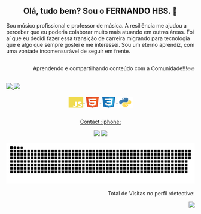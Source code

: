 <h2 align="center"> Olá, tudo bem? Sou o FERNANDO HBS. 👋 </h2>
   
<div>
<p align="start">Sou músico profissional e professor de música. A resiliência me ajudou a perceber que eu poderia colaborar muito mais atuando em outras áreas. Foi aí que eu decidi fazer essa transição de carreira migrando para tecnologia que é algo que sempre gostei e me interessei. Sou um eterno aprendiz, com uma vontade incomensurável de seguir em frente.</p>
 
##
<p align="end">Aprendendo e compartilhando conteúdo com a Comunidade!!!🔥🔥</p>
   
##  
</div>

<div>
<a href="https://github.com/fehbs">
 <img height="180em"   align="start" src="https://github-readme-stats.vercel.app/api?username=fehbs&show_icons=true&theme=react&include_all_commits=true&count_private=true"/>
  <img height="180em"  align="end" src="https://github-readme-stats.vercel.app/api/top-langs/?username=fehbs&layout=compact&langs_count=7&theme=react" />
</div>
   
<div  align="center"> 
<div style="display: inline_block"><br>
<img align="center" alt="fehbs-Js" height="30" width="40" src="https://raw.githubusercontent.com/devicons/devicon/master/icons/javascript/javascript-plain.svg">
<img align="center" alt="HTML" height="30" width="40" src="https://raw.githubusercontent.com/devicons/devicon/master/icons/html5/html5-original.svg">
<img align="center" alt="CSS" height="30" width="40" src="https://raw.githubusercontent.com/devicons/devicon/master/icons/css3/css3-original.svg">
<img align="center" alt="Python" height="30" width="40" src="https://raw.githubusercontent.com/devicons/devicon/master/icons/python/python-original.svg">
</div>

##
   
<div>
  Contact :iphone:

  <a href = "mailto:fernandobailao@gmail.com"><img src="https://img.shields.io/badge/Gmail-D14836?style=for-the-badge&logo=gmail&logoColor=white" target="_blank"></a>
  <a href="https://www.linkedin.com/in/fernandohbs/" target="_blank"><img src="https://img.shields.io/badge/-LinkedIn-%230077B5?style=for-the-badge&logo=linkedin&logoColor=white" target="_blank"></a> 
   
   
  ![Snake animation](https://github.com/fehbs/fehbs/blob/output/github-contribution-grid-snake.svg)
   
   <p align="end"> Total de Visitas no perfil :detective: <br> </p>
   <p align="end">
   <img alingn="end" src="https://profile-counter.glitch.me/fehbs/count.svg" />
 </div>

   


   
  


 
 


 
 

